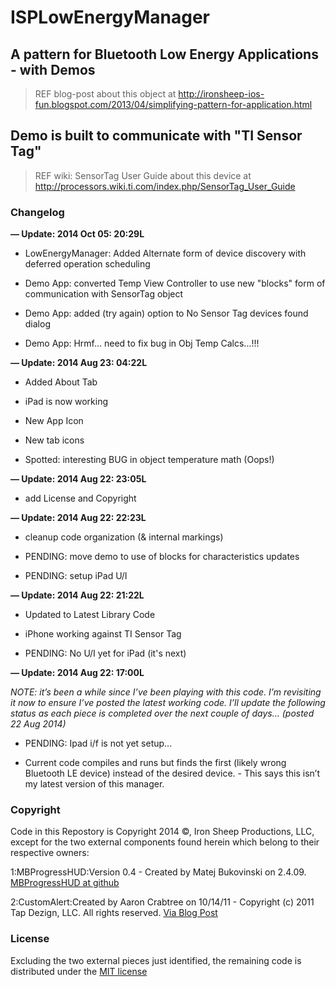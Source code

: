 # ISPLowEnergyManager

## A pattern for Bluetooth Low Energy Applications - with Demos

> REF blog-post about this object at
> http://ironsheep-ios-fun.blogspot.com/2013/04/simplifying-pattern-for-application.html

## Demo is built to communicate with "TI Sensor Tag"

> REF wiki: SensorTag User Guide about this device at
> http://processors.wiki.ti.com/index.php/SensorTag_User_Guide

### Changelog

**— Update: 2014 Oct 05: 20:29L**

-   LowEnergyManager: Added Alternate form of device discovery with deferred operation scheduling

-   Demo App: converted Temp View Controller to use new "blocks" form of communication with SensorTag object

-   Demo App: added (try again) option to No Sensor Tag devices found dialog

-   Demo App: Hrmf... need to fix bug in Obj Temp Calcs...!!!

**— Update: 2014 Aug 23: 04:22L**

-   Added About Tab

-   iPad is now working

-   New App Icon

-   New tab icons

-   Spotted: interesting BUG in object temperature math (Oops!)

**— Update: 2014 Aug 22: 23:05L**

-   add License and Copyright

**— Update: 2014 Aug 22: 22:23L**

-   cleanup code organization (& internal markings)

-   PENDING: move demo to use of blocks for characteristics updates

-   PENDING: setup iPad U/I

**— Update: 2014 Aug 22: 21:22L**

-   Updated to Latest Library Code

-   iPhone working against TI Sensor Tag

-   PENDING: No U/I yet for iPad (it's next)

**— Update: 2014 Aug 22: 17:00L**

*NOTE: it’s been a while since I’ve been playing with this code. I’m
revisiting it now to ensure I’ve posted the latest working code. I’ll
update the following status as each piece is completed over the next
couple of days… (posted 22 Aug 2014)*

-   PENDING: Ipad i/f is not yet setup...

-   Current code compiles and runs but finds the first (likely wrong
    Bluetooth LE device) instead of the desired device. - This says this
    isn’t my latest version of this manager.

### Copyright

Code in this Repostory is Copyright 2014 ©, Iron Sheep Productions, LLC,
except for the two external components found herein which belong to
their respective owners:

1:MBProgressHUD:Version 0.4 - Created by Matej Bukovinski on 2.4.09.
[MBProgressHUD at github][]

2:CustomAlert:Created by Aaron Crabtree on 10/14/11 - Copyright (c) 2011
Tap Dezign, LLC. All rights reserved. [Via Blog Post][]

### License

Excluding the two external pieces just identified, the remaining code is
distributed under the [MIT license][]

  [MBProgressHUD at github]: http://github.com/jdg/MBProgressHUD
  [Via Blog Post]: http://code.tutsplus.com/tutorials/ios-sdk-uialertview-custom-graphics--mobile-8886
  [MIT license]: https://github.com/ironsheep/ISPLowEnergyManager/blob/master/LICENSE
